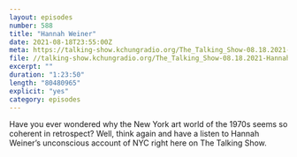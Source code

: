 ```yaml
---
layout: episodes
number: 588
title: "Hannah Weiner"
date: 2021-08-18T23:55:00Z
meta: https://talking-show.kchungradio.org/The_Talking_Show-08.18.2021-Hannah_Weiner_II.mp3
file: //talking-show.kchungradio.org/The_Talking_Show-08.18.2021-Hannah_Weiner_II.mp3
excerpt: ""
duration: "1:23:50"
length: "80480965"
explicit: "yes"
category: episodes
---
```

Have you ever wondered why the New York art world of the 1970s seems so coherent in retrospect? Well, think again and have a listen to Hannah Weiner’s unconscious account of NYC right here on The Talking Show. 
